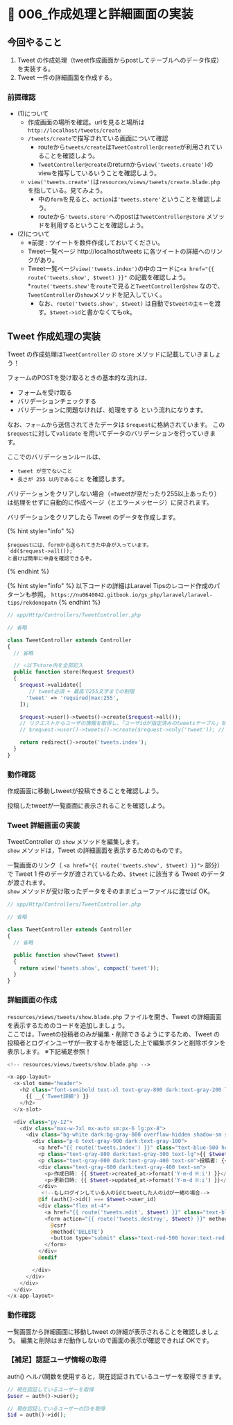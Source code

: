 # 🍄 006\_作成処理と詳細画面の実装

## 今回やること

1. Tweet の作成処理（tweet作成画面からpostしてテーブルへのデータ作成）を実装する。
2. Tweet 一件の詳細画面を作成する。

### 前提確認

* (1)について
  * 作成画面の場所を確認。urlを見ると場所は `http://localhost/tweets/create`
  * `/tweets/create`で描写されている画面について確認
    * routeから`tweets/create`は`TweetController@create`が利用されていることを確認しよう。
    * `TweetController@create`のreturnから`view('tweets.create')`のviewを描写しているいうことを確認しよう。
  * `view('tweets.create')`は`resources/views/tweets/create.blade.php`を指している。見てみよう。
    * 中の`form`を見ると、`action`は`'tweets.store'`ということを確認しよう。
    * routeから`'tweets.store'`へのpostは`TweetController@store` メソッドを利用するということを確認しよう。
* (2)について
  * ※前提 : ツイートを数件作成しておいてください。
  * Tweet一覧ページ http://localhost/tweets に各ツイートの詳細へのリンクがあり。
  * Tweet一覧ページ`view('tweets.index')`の中のコードに`<a href="{{ route('tweets.show', $tweet) }}"` の記載を確認しよう。
  *`route('tweets.show'`を`route`で見ると`TweetController@show` なので、`TweetController`の`show`メソッドを記入していく。
    * なお、`route('tweets.show', $tweet)` は自動で`$tweetの主キー`を渡す。`$tweet->id`と書かなくてもok。

## Tweet 作成処理の実装

Tweet の作成処理は`TweetController` の `store` メソッドに記載していきましょう！

フォームのPOSTを受け取るときの基本的な流れは、
- フォームを受け取る
- バリデーションチェックする
- バリデーションに問題なければ、処理をする
という流れになります。

なお、`フォーム`から送信されてきたデータは `$request`に格納されています。
この`$request`に対して`validate` を用いてデータのバリデーションを行っていきます。

ここでのバリデーションルールは、
* `tweet が空でないこと`
* `長さが 255 以内であること` を確認します。

バリデーションをクリアしない場合（=tweetが空だったり255以上あったり）は処理をせずに自動的に作成ページ（とエラーメッセージ）に戻されます。

バリデーションをクリアしたら Tweet のデータを作成します。

{% hint style="info" %}
```
$requestには、formから送られてきた中身が入っています。
`dd($request->all());`
と書けば簡単に中身を確認できるぞ。
```
{% endhint %}

{% hint style="info" %}
以下コードの詳細はLaravel Tipsのレコード作成のパターンも参照。
`https://nu0640042.gitbook.io/gs_php/laravel/laravel-tips/rekdonopatn`
{% endhint %}

```php
// app/Http/Controllers/TweetController.php

// 省略

class TweetController extends Controller
{
  // 省略

  // ⭐️以下store内を全部記入
  public function store(Request $request)
  {
    $request->validate([
       // tweet必須 + 最高で255文字までの制限
      'tweet' => 'required|max:255',
    ]);

    $request->user()->tweets()->create($request->all());
    // リクエストからユーザの情報を取得し、「ユーザidが指定済みのtweetsテーブル」を用意してデータを作成する
    // $request->user()->tweets()->create($request->only('tweet')); // ←これでもok

    return redirect()->route('tweets.index');
  }
}
```

### 動作確認

作成画面に移動しtweetが投稿できることを確認しよう。

投稿したtweetが一覧画面に表示されることを確認しよう。

### Tweet 詳細画面の実装

TweetController の `show` メソッドを編集します。\
`show` メソッドは，Tweet の詳細画面を表示するためのものです。

一覧画面のリンク（ `<a href="{{ route('tweets.show', $tweet) }}">` 部分）で Tweet 1 件のデータが渡されているため、`$tweet` に該当する Tweet のデータが渡されます。\
`show` メソッドが受け取ったデータをそのままビューファイルに渡せば OK。

```php
// app/Http/Controllers/TweetController.php

// 省略

class TweetController extends Controller
{
  // 省略

  public function show(Tweet $tweet)
  {
    return view('tweets.show', compact('tweet'));
  }
}
```

### 詳細画面の作成

`resources/views/tweets/show.blade.php` ファイルを開き、Tweet の詳細画面を表示するためのコードを追加しましょう。\
ここでは，Tweetの投稿者のみが編集・削除できるようにするため、Tweet の投稿者とログインユーザが一致するかを確認した上で編集ボタンと削除ボタンを表示します。 ※下記補足参照！

```php
<!-- resources/views/tweets/show.blade.php -->

<x-app-layout>
  <x-slot name="header">
    <h2 class="font-semibold text-xl text-gray-800 dark:text-gray-200 leading-tight">
      {{ __('Tweet詳細') }}
    </h2>
  </x-slot>

  <div class="py-12">
    <div class="max-w-7xl mx-auto sm:px-6 lg:px-8">
      <div class="bg-white dark:bg-gray-800 overflow-hidden shadow-sm sm:rounded-lg">
        <div class="p-6 text-gray-900 dark:text-gray-100">
          <a href="{{ route('tweets.index') }}" class="text-blue-500 hover:text-blue-700 mr-2">一覧に戻る</a>
          <p class="text-gray-800 dark:text-gray-300 text-lg">{{ $tweet->tweet }}</p>
          <p class="text-gray-600 dark:text-gray-400 text-sm">投稿者: {{ $tweet->user->name }}</p>
          <div class="text-gray-600 dark:text-gray-400 text-sm">
            <p>作成日時: {{ $tweet->created_at->format('Y-m-d H:i') }}</p>
            <p>更新日時: {{ $tweet->updated_at->format('Y-m-d H:i') }}</p>
          </div>
           <!--もしログインしている人のidとtweetした人のidが一緒の場合-->
          @if (auth()->id() === $tweet->user_id)
          <div class="flex mt-4">
            <a href="{{ route('tweets.edit', $tweet) }}" class="text-blue-500 hover:text-blue-700 mr-2">編集</a>
            <form action="{{ route('tweets.destroy', $tweet) }}" method="POST" onsubmit="return confirm('本当に削除しますか？');">
              @csrf
              @method('DELETE')
              <button type="submit" class="text-red-500 hover:text-red-700">削除</button>
            </form>
          </div>
          @endif

        </div>
      </div>
    </div>
  </div>
</x-app-layout>

```

### 動作確認

一覧画面から詳細画面に移動しtweet の詳細が表示されることを確認しましょう。 編集と削除はまだ動作しないので画面の表示が確認できれば OKです。

### 【補足】認証ユーザ情報の取得

auth() ヘルパ関数を使用すると，現在認証されているユーザーを取得できます。

```php
// 現在認証しているユーザーを取得
$user = auth()->user();

// 現在認証しているユーザーのIDを取得
$id = auth()->id();
```
